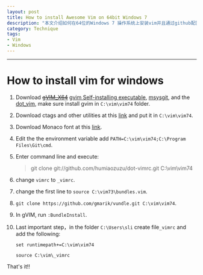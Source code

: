 ```yaml
--- 
layout: post
title: How to install Awesome Vim on 64bit Windows 7
description: "本文介绍如何在64位的Windows 7 操作系统上安装vim并且通过github配置各种vim插件。"
category: Technique
tags: 
- Vim
- Windows
---
```


----------------

# How to install vim for windows

1. Download <del>[gVIM_X64](https://code.google.com/p/vim-win3264/wiki/Win64Binaries)</del> [gvim Self-installing executable](ftp://ftp.vim.org/pub/vim/pc/gvim74.exe), [msysgit](https://code.google.com/p/msysgit/downloads/list), and the [dot_vim](https://github.com/humiaozuzu/dot-vimrc ), make sure install gvim in `C:\vim\vim74` folder.

2. Download ctags and other utilities at this [link](http://s.yunio.com/viCkke) and put it in `C:\vim\vim74`.

3. Download Monaco font at this [link](http://s.yunio.com/GBKtUh).

4. Edit the the environment variable add `PATH=C:\vim\vim74;C:\Program Files\Git\cmd`. 

5. Enter command line and execute:

	> git clone git://github.com/humiaozuzu/dot-vimrc.git C:\vim\vim74  

6. change `vimrc` to `_vimrc`.
7. change the first line to `source C:\vim73\bundles.vim`.

8. `git clone https://github.com/gmarik/vundle.git C:\vim\vim74`.

9. In gVIM, run `:BundleInstall`.

10. Last important step，in the folder `C:\Users\sli` create file`_vimrc` and add the following:

		set runtimepath+=C:\vim\vim74
		
		source C:\vim\_vimrc



That's it!!
